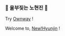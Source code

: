 ### 🌱 울부짖는 노현진 🌱
<!--
**rohhj622/rohhj622** is a ✨ _special_ ✨ repository because its `README.md` (this file) appears on your GitHub profile.

Here are some ideas to get you started:

- 🔭 I’m currently working on ...
- 🌱 I’m currently learning ...
- 👯 I’m looking to collaborate on ...
- 🤔 I’m looking for help with ...
- 💬 Ask me about ...
- 📫 How to reach me: ...
- 😄 Pronouns: ...
- ⚡ Fun fact: ...

#Java #SpringFramework
#Python #Django #JavaScript #jQuery
#SQL #MySQL #Oracle #ORM
#ReactNative #Node.js
#RTSP #FFMPEG #postgreSQL

-->


Try [Ownway](https://apps.apple.com/kr/app/ownway/id1621267794) !

Welcome to, [New!Hyunjin](https://rohhj622.github.io/) !



